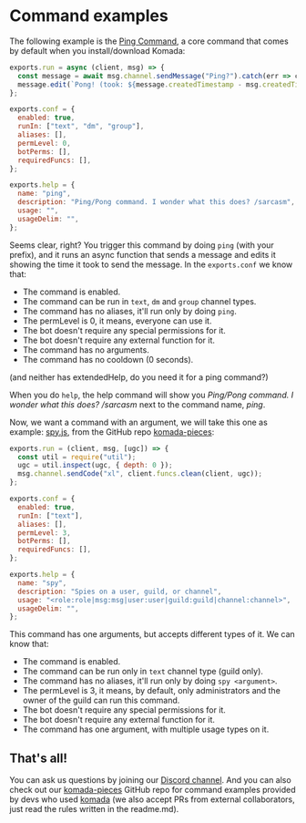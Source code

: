 # Command examples

The following example is the [Ping Command](https://github.com/dirigeants/komada/blob/master/commands/System/ping.js),
a core command that comes by default when you install/download Komada:

```js
exports.run = async (client, msg) => {
  const message = await msg.channel.sendMessage("Ping?").catch(err => client.funcs.log(err, "error"));
  message.edit(`Pong! (took: ${message.createdTimestamp - msg.createdTimestamp}ms)`);
};

exports.conf = {
  enabled: true,
  runIn: ["text", "dm", "group"],
  aliases: [],
  permLevel: 0,
  botPerms: [],
  requiredFuncs: [],
};

exports.help = {
  name: "ping",
  description: "Ping/Pong command. I wonder what this does? /sarcasm",
  usage: "",
  usageDelim: "",
};
```

Seems clear, right? You trigger this command by doing `ping` (with your prefix),
and it runs an async function that sends a message and edits it showing the time
it took to send the message. In the `exports.conf` we know that:

- The command is enabled.
- The command can be run in `text`, `dm` and `group` channel types.
- The command has no aliases, it'll run only by doing `ping`.
- The permLevel is 0, it means, everyone can use it.
- The bot doesn't require any special permissions for it.
- The bot doesn't require any external function for it.
- The command has no arguments.
- The command has no cooldown (0 seconds).

(and neither has extendedHelp, do you need it for a ping command?)

When you do `help`, the help command will show you *Ping/Pong command. I wonder what this does? /sarcasm*
next to the command name, *ping*.

Now, we want a command with an argument, we will take this one as example:
[spy.js](https://github.com/dirigeants/komada-pieces/blob/master/commands/Misc/spy.js),
from the GitHub repo [komada-pieces](https://github.com/dirigeants/komada-pieces):

```js
exports.run = (client, msg, [ugc]) => {
  const util = require("util");
  ugc = util.inspect(ugc, { depth: 0 });
  msg.channel.sendCode("xl", client.funcs.clean(client, ugc));
};

exports.conf = {
  enabled: true,
  runIn: ["text"],
  aliases: [],
  permLevel: 3,
  botPerms: [],
  requiredFuncs: [],
};

exports.help = {
  name: "spy",
  description: "Spies on a user, guild, or channel",
  usage: "<role:role|msg:msg|user:user|guild:guild|channel:channel>",
  usageDelim: "",
};
```

This command has one arguments, but accepts different types of it. We can know that:

- The command is enabled.
- The command can be run only in `text` channel type (guild only).
- The command has no aliases, it'll run only by doing `spy <argument>`.
- The permLevel is 3, it means, by default, only administrators and the owner of
the guild can run this command.
- The bot doesn't require any special permissions for it.
- The bot doesn't require any external function for it.
- The command has one argument, with multiple usage types on it.

## That's all!

You can ask us questions by joining our [Discord channel](https://discord.gg/dgs8263).
And you can also check out our [komada-pieces](https://github.com/dirigeants/komada-pieces)
GitHub repo for command examples provided by devs who used [komada](https://github.com/dirigeants/komada)
(we also accept PRs from external collaborators, just read the rules written in the readme.md).

